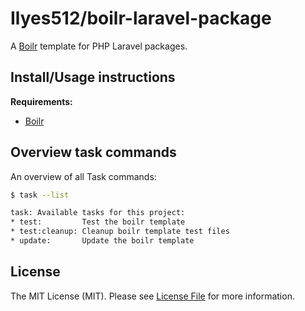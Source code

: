 # Ilyes512/boilr-laravel-package

A [Boilr](https://github.com/Ilyes512/boilr) template for PHP Laravel packages.

## Install/Usage instructions

**Requirements:**
- [Boilr](https://github.com/Ilyes512/boilr#installation)

## Overview task commands

An overview of all Task commands:

```bash
$ task --list

task: Available tasks for this project:
* test:         Test the boilr template
* test:cleanup: Cleanup boilr template test files
* update:       Update the boilr template
```

## License

The MIT License (MIT). Please see [License File](LICENSE) for more information.
